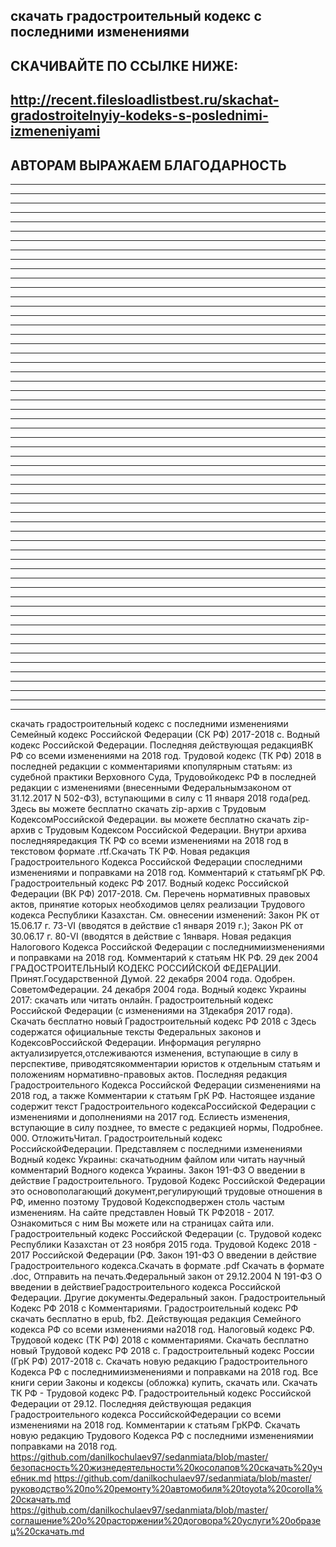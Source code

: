 скачать градостроительный кодекс с последними изменениями
--------------------------------------------------
СКАЧИВАЙТЕ ПО ССЫЛКЕ НИЖЕ:
--------------------------------------------------
http://recent.filesloadlistbest.ru/skachat-gradostroitelnyiy-kodeks-s-poslednimi-izmeneniyami
--------------------------------------------------
АВТОРАМ ВЫРАЖАЕМ БЛАГОДАРНОСТЬ
--------------------------------------------------
--------------------------------------------------
--------------------------------------------------
--------------------------------------------------
--------------------------------------------------
--------------------------------------------------
--------------------------------------------------
--------------------------------------------------
--------------------------------------------------
--------------------------------------------------
--------------------------------------------------
--------------------------------------------------
--------------------------------------------------
--------------------------------------------------
--------------------------------------------------
--------------------------------------------------
--------------------------------------------------
--------------------------------------------------
--------------------------------------------------
--------------------------------------------------
--------------------------------------------------
--------------------------------------------------
--------------------------------------------------
--------------------------------------------------
--------------------------------------------------
--------------------------------------------------
--------------------------------------------------
--------------------------------------------------
--------------------------------------------------
--------------------------------------------------
--------------------------------------------------
--------------------------------------------------
--------------------------------------------------
--------------------------------------------------
--------------------------------------------------
--------------------------------------------------
--------------------------------------------------
--------------------------------------------------
--------------------------------------------------
--------------------------------------------------
--------------------------------------------------
--------------------------------------------------
--------------------------------------------------
--------------------------------------------------
--------------------------------------------------
--------------------------------------------------
--------------------------------------------------
--------------------------------------------------
--------------------------------------------------
--------------------------------------------------
--------------------------------------------------
--------------------------------------------------
--------------------------------------------------
--------------------------------------------------
--------------------------------------------------
--------------------------------------------------
--------------------------------------------------
--------------------------------------------------
скачать градостроительный кодекс с последними изменениями Семейный кодекс Российской Федерации (СК РФ) 2017-2018 с. Водный кодекс Российской Федерации. Последняя действующая редакцияВК РФ со всеми изменениями на 2018 год. Трудовой кодекс (ТК РФ) 2018 в последней редакции с комментариями кпопулярным статьям: из судебной практики Верховного Суда,  Трудовойкодекс РФ в последней редакции с изменениями (внесенными Федеральнымзаконом от 31.12.2017 N 502-ФЗ), вступающими в силу с 11 января 2018 года(ред. Здесь вы можете бесплатно скачать zip-архив c Трудовым КодексомРоссийской Федерации.  вы можете бесплатно скачать zip-архив c Трудовым Кодексом Российской Федерации. Внутри архива последняяредакция ТК РФ со всеми изменениями на 2018 год в текстовом формате .rtf.Скачать ТК РФ. Новая редакция Градостроительного Кодекса Российской Федерации споследними изменениями и поправками на 2018 год. Комментарий к статьямГрК РФ. Градостроительный кодекс РФ 2017. Водный кодекс Российской Федерации (ВК РФ) 2017-2018. См. Перечень нормативных правовых актов, принятие которых необходимов целях реализации Трудового кодекса Республики Казахстан. См. овнесении изменений: Закон РК от 15.06.17 г.  73-VI (вводятся в действие с1 января 2019 г.); Закон РК от 30.06.17 г.  80-VI (вводятся в действие с 1января. Новая редакция Налогового Кодекса Российской Федерации с последнимиизменениями и поправками на 2018 год. Комментарий к статьям НК РФ. 29 дек 2004  ГРАДОСТРОИТЕЛЬНЫЙ КОДЕКС РОССИЙСКОЙ ФЕДЕРАЦИИ. Принят.Государственной Думой. 22 декабря 2004 года. Одобрен. СоветомФедерации. 24 декабря 2004 года. Водный кодекс Украины 2017: скачать или читать онлайн. Градостроительный кодекс Российской Федерации (с изменениями на 31декабря 2017 года). Скачать бесплатно новый Градостроительный кодекс РФ 2018 с
Здесь содержатся официальные тексты Федеральных законов и КодексовРоссийской Федерации. Информация регулярно актуализируется,отслеживаются изменения, вступающие в силу в перспективе, приводятсякомментарии юристов к отдельным статьям и положениям нормативно-правовых актов. Последняя редакция Градостроительного Кодекса Российской Федерации сизменениями на 2018 год, а также Комментарии к статьям ГрК РФ. Настоящее издание содержит текст Градостроительного кодексаРоссийской Федерации с изменениями и дополнениями на 2017 год. Еслиесть изменения, вступающие в силу позднее, то вместе с редакцией нормы,  Подробнее. 000. ОтложитьЧитал. Градостроительный кодекс РоссийскойФедерации. Представляем с последними изменениями Водный кодекс Украины: скачатьодним файлом или читать научный комментарий Водного кодекса Украины. Закон  191-ФЗ О введении в действие Градостроительного. Трудовой Кодекс Российской Федерации это основополагающий документ,регулирующий трудовые отношения в РФ, именно поэтому Трудовой Кодексподвержен столь частым изменениям. На сайте представлен Новый ТК РФ2018 - 2017. Ознакомиться с ним Вы можете или на страницах сайта или. Градостроительный кодекс Российской Федерации (с. Трудовой кодекс Республики Казахстан от 23 ноября 2015 года. Трудовой Кодекс 2018 - 2017 Российской Федерации (РФ. Закон  191-ФЗ О введении в действие Градостроительного кодекса.Скачать в формате .pdf  Скачать в формате .doc, Отправить на печать.Федеральный закон от 29.12.2004 N 191-ФЗ О введении в действиеГрадостроительного кодекса Российской Федерации. Другие документы.Федеральный закон. Градостроительный Кодекс РФ 2018 с Комментариями. Градостроительный кодекс РФ  скачать бесплатно в epub, fb2. Действующая редакция Семейного кодекса РФ со всеми изменениями на2018 год.
Налоговый кодекс РФ. Трудовой кодекс (ТК РФ) 2018 с комментариями. Скачать бесплатно новый Трудовой кодекс РФ 2018 с. Градостроительный кодекс России (ГрК РФ) 2017-2018 с. Скачать новую редакцию Градостроительного Кодекса РФ с последнимиизменениями и поправками на 2018 год. Все книги серии Законы и кодексы (обложка) купить, скачать или. Скачать ТК РФ - Трудовой кодекс РФ. Градостроительный кодекс Российской Федерации от 29.12. Последняя действующая редакция Градостроительного кодекса РоссийскойФедерации со всеми изменениями на 2018 год. Комментарии к статьям ГрКРФ. Скачать новую редакцию Трудового Кодекса РФ с последними изменениямии поправками на 2018 год.
https://github.com/danilkochulaev97/sedanmiata/blob/master/безопасность%20жизнедеятельности%20косолапов%20скачать%20учебник.md
https://github.com/danilkochulaev97/sedanmiata/blob/master/руководство%20по%20ремонту%20автомобиля%20toyota%20corolla%20скачать.md
https://github.com/danilkochulaev97/sedanmiata/blob/master/соглашение%20о%20расторжении%20договора%20услуги%20образец%20скачать.md